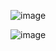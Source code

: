 ![image](https://github.com/user-attachments/assets/ff48f1c9-0927-4b56-b4d8-84052e754a1c)

![image](https://github.com/user-attachments/assets/5368e1b7-b51f-41f4-8888-cc4cc5216bc9)
